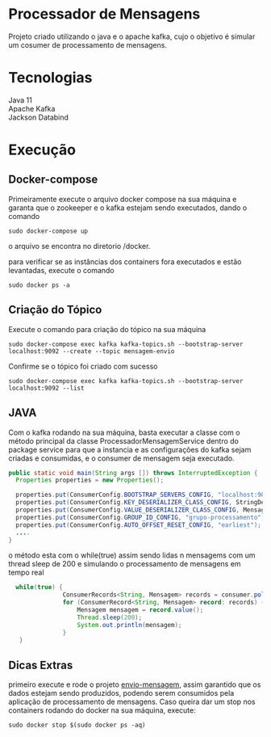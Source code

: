 # Processador de Mensagens

Projeto criado utilizando o java e o apache kafka, cujo o objetivo é simular um cosumer de processamento de mensagens.

# Tecnologias

Java 11\
Apache Kafka\
Jackson Databind

# Execução

## Docker-compose

Primeiramente execute o arquivo docker compose na sua máquina e garanta que o zookeeper e o kafka estejam sendo executados, dando o comando 

```docker
sudo docker-compose up
```
o arquivo se encontra no diretorio /docker.

para verificar se as instâncias dos containers fora executados e estão levantadas, execute o comando

```docker
sudo docker ps -a
```

## Criação do Tópico

Execute o comando para criação do tópico na sua máquina

```docker
sudo docker-compose exec kafka kafka-topics.sh --bootstrap-server localhost:9092 --create --topic mensagem-envio
```

Confirme se o tópico foi criado com sucesso

```docker
sudo docker-compose exec kafka kafka-topics.sh --bootstrap-server localhost:9092 --list
```
## JAVA
Com o kafka rodando na sua máquina, basta executar a classe com o método principal da classe ProcessadorMensagemService dentro do package service para que a instancia e as configurações do kafka sejam criadas e consumidas, e o consumer de mensagem seja executado.

```Java
public static void main(String args []) throws InterruptedException {
  Properties properties = new Properties();

  properties.put(ConsumerConfig.BOOTSTRAP_SERVERS_CONFIG, "localhost:9092");
  properties.put(ConsumerConfig.KEY_DESERIALIZER_CLASS_CONFIG, StringDeserializer.class.getName());
  properties.put(ConsumerConfig.VALUE_DESERIALIZER_CLASS_CONFIG, MensagemDeserializer.class.getName());
  properties.put(ConsumerConfig.GROUP_ID_CONFIG, "grupo-processamento");
  properties.put(ConsumerConfig.AUTO_OFFSET_RESET_CONFIG, "earliest");
  ....
}
```
o método esta com o while(true) assim sendo lidas n mensagems com um thread sleep de 200 e simulando o processamento de mensagens em tempo real
```Java
  while(true) {
               ConsumerRecords<String, Mensagem> records = consumer.poll(Duration.ofMillis(200));
               for (ConsumerRecord<String, Mensagem> record: records) {
                   Mensagem mensagem = record.value();
                   Thread.sleep(200);
                   System.out.println(mensagem);
               }
   }
```

## Dicas Extras
primeiro execute e rode o projeto [envio-mensagem](https://github.com/rddeveloper/envio-mensagem), assim garantido que os dados estejam sendo produzidos, podendo serem consumidos pela aplicação de processamento de mensagens.
Caso queira dar um stop nos containers rodando do docker na sua máquina, execute:

```docker
sudo docker stop $(sudo docker ps -aq)
```
